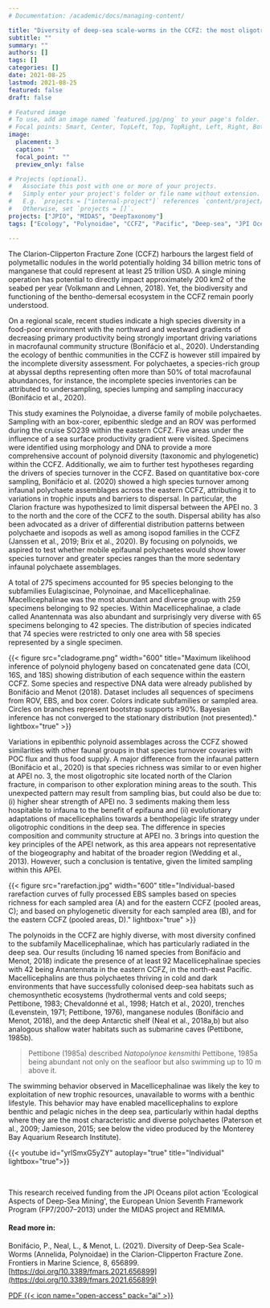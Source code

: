 ```yaml
---
# Documentation: /academic/docs/managing-content/

title: "Diversity of deep-sea scale-worms in the CCFZ: the most oligotrophic site is also the most diverse? "
subtitle: ""
summary: ""
authors: []
tags: []
categories: []
date: 2021-08-25
lastmod: 2021-08-25
featured: false
draft: false

# Featured image
# To use, add an image named `featured.jpg/png` to your page's folder.
# Focal points: Smart, Center, TopLeft, Top, TopRight, Left, Right, BottomLeft, Bottom, BottomRight.
image:
  placement: 3
  caption: ""
  focal_point: ""
  preview_only: false

# Projects (optional).
#   Associate this post with one or more of your projects.
#   Simply enter your project's folder or file name without extension.
#   E.g. `projects = ["internal-project"]` references `content/project/deep-learning/index.md`.
#   Otherwise, set `projects = []`.
projects: ["JPIO", "MIDAS", "DeepTaxonomy"]
tags: ["Ecology", "Polynoidae", "CCFZ", "Pacific", "Deep-sea", "JPI Oceans", "Midas", "Remima"]

---
```


The Clarion-Clipperton Fracture Zone (CCFZ) harbours the largest field of polymetallic nodules in the world potentially holding  34 billion metric tons of manganese that could represent at least 25 trillion USD. A single mining operation has potential to directly impact approximately 200 km2 of the seabed per year (Volkmann and Lehnen, 2018). Yet, the biodiversity and functioning of the bentho-demersal ecosystem in the CCFZ remain poorly understood.

On a regional scale, recent studies indicate a high species diversity in a food-poor environment with the northward and westward gradients of decreasing primary productivity being strongly important driving variations in macrofaunal community structure (Bonifácio et al., 2020). Understanding the ecology of benthic communities in the CCFZ is however still impaired by the incomplete diversity assessment. For polychaetes, a species-rich group at abyssal depths representing often more than 50% of total macrofaunal abundances, for instance, the incomplete species inventories can be attributed to undersampling, species lumping and sampling inaccuracy (Bonifácio et al., 2020).

This study examines the Polynoidae, a diverse family of mobile polychaetes. Sampling with an box-corer, epibenthic sledge and an ROV was performed during the cruise SO239 within the eastern CCFZ. Five areas under the influence of a sea surface productivity gradient were visited. Specimens were identified using morphology and DNA to provide a more comprehensive account of polynoid diversity (taxonomic and phylogenetic) within the CCFZ. Additionally, we aim to further test hypotheses regarding the drivers of species turnover in the CCFZ. Based on quantitative box-core sampling, Bonifácio et al. (2020) showed a high species turnover among infaunal polychaete assemblages across the eastern CCFZ, attributing it to variations in trophic inputs and barriers to dispersal. In particular, the Clarion fracture was hypothesized to limit dispersal between the APEI no. 3 to the north and the core of the CCFZ to the south. Dispersal ability has also been advocated as a driver of differential distribution patterns between polychaete and isopods as well as among isopod families in the CCFZ (Janssen et al., 2019; Brix et al., 2020). By focusing on polynoids, we aspired to test whether mobile epifaunal polychaetes would show lower species turnover and greater species ranges than the more sedentary infaunal polychaete assemblages.

A total of 275 specimens accounted for 95 species belonging to the subfamilies Eulagiscinae, Polynoinae, and Macellicephalinae. Macellicephalinae was the most abundant and diverse group with 259 specimens belonging to 92 species. Within Macellicephalinae, a clade called Anantennata was also abundant and surprisingly very diverse with 65 specimens belonging to 42 species. The distribution of species indicated that 74 species were restricted to only one area with 58 species represented by a single specimen.

{{< figure src="cladograme.png" width="600" title="Maximum likelihood inference of polynoid phylogeny based on concatenated gene data (COI, 16S, and 18S) showing distribution of each sequence within the eastern CCFZ. Some species and respective DNA data were already published by Bonifácio and Menot (2018). Dataset includes all sequences of specimens from ROV, EBS, and box corer. Colors indicate subfamilies or sampled area. Circles on branches represent bootstrap supports ≥90%. Bayesian inference has not converged to the stationary distribution (not presented)." lightbox="true" >}}

Variations in epibenthic polynoid assemblages across the CCFZ showed similarities with other faunal groups in that species turnover covaries with POC flux and thus food supply. A major difference from the infaunal pattern (Bonifácio et al., 2020) is that species richness was similar to or even higher at APEI no. 3, the most oligotrophic site located north of the Clarion fracture, in comparison to other exploration mining areas to the south. This unexpected pattern may result from sampling bias, but could also be due to: (i) higher shear strength of APEI no. 3 sediments making them less hospitable to infauna to the benefit of epifauna and (ii) evolutionary adaptations of macellicephalins towards a benthopelagic life strategy under oligotrophic conditions in the deep sea. The difference in species composition and community structure at APEI no. 3 brings into question the key principles of the APEI network, as this area appears not representative of the biogeography and habitat of the broader region (Wedding et al., 2013). However, such a conclusion is tentative, given the limited sampling within this APEI.

{{< figure src="rarefaction.jpg" width="600" title="Individual-based rarefaction curves of fully processed EBS samples based on species richness for each sampled area (A) and for the eastern CCFZ (pooled areas, C); and based on phylogenetic diversity for each sampled area (B), and for the eastern CCFZ (pooled areas, D)." lightbox="true" >}}

The polynoids in the CCFZ are highly diverse, with most diversity confined to the subfamily Macellicephalinae, which has particularly radiated in the deep sea. Our results (including 16 named species from Bonifácio and Menot, 2018) indicate the presence of at least 92 Macellicephalinae species with 42 being Anantennata in the eastern CCFZ, in the north-east Pacific. Macellicephalins are thus polychaetes thriving in cold and dark environments that have successfully colonised deep-sea habitats such as chemosynthetic ecosystems (hydrothermal vents and cold seeps; Pettibone, 1983; Chevaldonné et al., 1998; Hatch et al., 2020), trenches (Levenstein, 1971; Pettibone, 1976), manganese nodules (Bonifácio and Menot, 2018), and the deep Antarctic shelf (Neal et al., 2018a,b) but also analogous shallow water habitats such as submarine caves (Pettibone, 1985b). 

> Pettibone (1985a) described *Natopolynoe kensmithi* Pettibone, 1985a being abundant not only on the seafloor but also swimming up to 10 m above it.

The swimming behavior observed in Macellicephalinae was likely the key to exploitation of new trophic resources, unavailable to worms with a benthic lifestyle. This behavior may have enabled macellicephalins to explore benthic and pelagic niches in the deep sea, particularly within hadal depths where they are the most characteristic and diverse polychaetes (Paterson et al., 2009; Jamieson, 2015; see below the video produced by the Monterey Bay Aquarium Research Institute).

{{< youtube id="yrlSmxG5yZY" autoplay="true" title="Individual" lightbox="true">}}

<br> 

This research received funding from the JPI Oceans pilot action 'Ecological Aspects of Deep-Sea Mining', the European Union Seventh Framework Program (FP7/2007–2013) under the MIDAS project and REMIMA.

#### Read more in:  
Bonifácio, P., Neal, L., & Menot, L. (2021). Diversity of Deep-Sea Scale-Worms (Annelida, Polynoidae) in the Clarion-Clipperton Fracture Zone. Frontiers in Marine Science, 8, 656899. [https://doi.org/10.3389/fmars.2021.656899](https://doi.org/10.3389/fmars.2021.656899)

[PDF {{< icon name="open-access" pack="ai" >}}](https://www.frontiersin.org/articles/10.3389/fmars.2021.656899/pdf)




